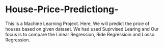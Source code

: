 # House-Price-Predictiong-
This is a Machine Learning Project. Here, We will predict the price of houses based on given dataset.
We had used Suprvised Learing and Our focus is to compare the Linear Regression, Ride Regressioin and Losso Regression.
